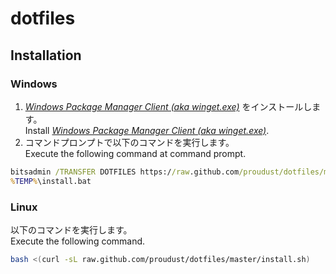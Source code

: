 # dotfiles

## Installation

### Windows

1. [*Windows Package Manager Client (aka winget.exe)*](https://github.com/microsoft/winget-cli#installing-the-client)
   をインストールします。  
   Install [*Windows Package Manager Client (aka winget.exe)*](https://github.com/microsoft/winget-cli#installing-the-client).  
2. コマンドプロンプトで以下のコマンドを実行します。  
   Execute the following command at command prompt.  

```bat
bitsadmin /TRANSFER DOTFILES https://raw.github.com/proudust/dotfiles/master/install.bat %TEMP%\install.bat
%TEMP%\install.bat
```

### Linux

以下のコマンドを実行します。  
Execute the following command.  

```sh
bash <(curl -sL raw.github.com/proudust/dotfiles/master/install.sh)
```
